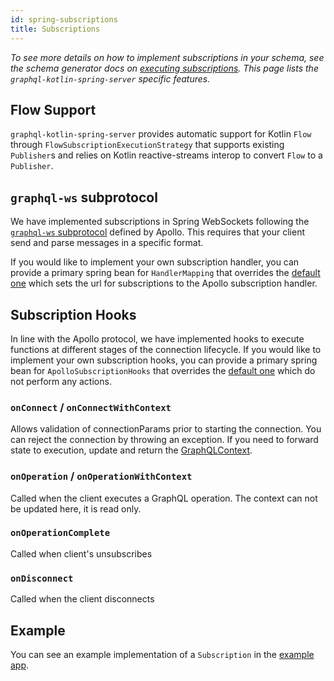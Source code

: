 ```yaml
---
id: spring-subscriptions
title: Subscriptions
---
```

_To see more details on how to implement subscriptions in your schema, see the schema generator docs on [executing subscriptions](../../schema-generator/execution/subscriptions.md).
This page lists the `graphql-kotlin-spring-server` specific features._

## Flow Support

`graphql-kotlin-spring-server` provides automatic support for Kotlin `Flow` through `FlowSubscriptionExecutionStrategy`
that supports existing `Publisher`s and relies on Kotlin reactive-streams interop to convert `Flow` to a `Publisher`.

## `graphql-ws` subprotocol

We have implemented subscriptions in Spring WebSockets following the [`graphql-ws` subprotocol](https://github.com/apollographql/subscriptions-transport-ws/blob/master/PROTOCOL.md) defined by Apollo.
This requires that your client send and parse messages in a specific format.

If you would like to implement your own subscription handler, you can provide a primary spring bean for `HandlerMapping` that overrides the [default one](./spring-beans.md) which sets the url for subscriptions to the Apollo subscription handler.

## Subscription Hooks

In line with the Apollo protocol, we have implemented hooks to execute functions at different stages of the connection lifecycle.
If you would like to implement your own subscription hooks, you can provide a primary spring bean for `ApolloSubscriptionHooks` that overrides the [default one](./spring-beans.md) which do not perform any actions.

### `onConnect` / `onConnectWithContext`
Allows validation of connectionParams prior to starting the connection.
You can reject the connection by throwing an exception.
If you need to forward state to execution, update and return the [GraphQLContext](./spring-graphql-context.md).

### `onOperation` / `onOperationWithContext`
Called when the client executes a GraphQL operation. The context can not be updated here, it is read only.

### `onOperationComplete`
Called when client's unsubscribes

### `onDisconnect`
Called when the client disconnects

## Example

You can see an example implementation of a `Subscription` in the [example app](https://github.com/ExpediaGroup/graphql-kotlin/blob/master/examples/server/spring-server/src/main/kotlin/com/expediagroup/graphql/examples/server/spring/subscriptions/SimpleSubscription.kt).
